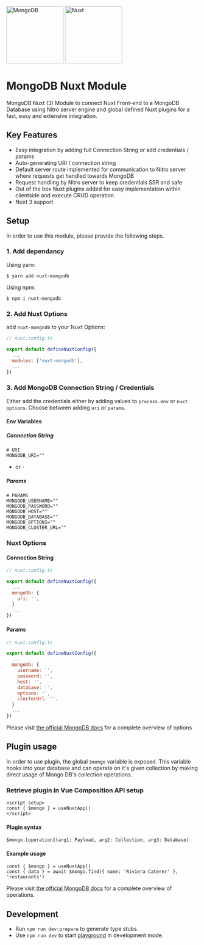 <a href="https://www.mongodb.com/" target="_blank"><img src="https://upload.wikimedia.org/wikipedia/commons/thumb/9/93/MongoDB_Logo.svg/2560px-MongoDB_Logo.svg.png" alt="MongoDB" width="150" /></a>
<a href="https://v3.nuxtjs.org/" target="_blank"><img src="https://upload.wikimedia.org/wikipedia/commons/thumb/a/ae/Nuxt_logo.svg/1200px-Nuxt_logo.svg.png" alt="Nuxt" width="150" /></a>
# MongoDB Nuxt Module

MongoDB Nuxt (3) Module to connect Nuxt Front-end to a MongoDB Database using Nitro server engine and global defined Nuxt plugins for a fast, easy and extensive integration.


## Key Features

- Easy integration by adding full Connection String or add credentials / params
- Auto-generating URI / connection string
- Default server route implemented for communication to Nitro server where requests get handled towards MongoDB
- Request handling by Nitro server to keep credentials SSR and safe
- Out of the box Nuxt plugins added for easy implementation within clientside and execute CRUD operation
- Nuxt 3 support


## Setup
In order to use this module, please provide the following steps.


### 1. Add dependancy

Using yarn:
```
$ yarn add nuxt-mongodb
```

Using npm:
```
$ npm i nuxt-mongodb
```


### 2. Add Nuxt Options
add `nuxt-mongodb` to your Nuxt Options:

```javascript
// nuxt.config.ts

export default defineNuxtConfig({
  ...
  modules: ['nuxt-mongodb'],
  ...
})
```


### 3. Add MongoDB Connection String / Credentials
Either add the credentials either by adding values to `process.env` or `nuxt options`. Choose between adding `uri` or `params`.

#### Env Variables

##### Connection String
```dotenv
# URI
MONGODB_URI=""
```
- or - 
##### Params
```dotenv
# PARAMS
MONGODB_USERNAME=""
MONGODB_PASSWORD=""
MONGODB_HOST=""
MONGODB_DATABASE=""
MONGODB_OPTIONS=""
MONGODB_CLUSTER_URL=""
```

### Nuxt Options

#### Connection String
```javascript
// nuxt.config.ts

export default defineNuxtConfig({
  ...
  mongoDb: {
    uri: '', 
  }
  ...
})
```

#### Params
```javascript
// nuxt.config.ts

export default defineNuxtConfig({
  ...
  mongoDb: {
    username: '', 
    password: '', 
    host: '', 
    database: '', 
    options: '', 
    clusterUrl: '', 
  }
  ...
})
```
Please visit <a href="https://www.mongodb.com/docs/drivers/node/current/fundamentals/connection/connection-options/#std-label-node-connection-options">the official MongoDB docs</a> for a complete overview of options

## Plugin usage

In order to use plugin, the global `$mongo` variable is exposed. This variable hooks into your database and can operate on it's given collection by making direct usage of Mongo DB's collection operations.

### Retrieve plugin in Vue Composition API setup
```vue
<script setup>
const { $mongo } = useNuxtApp()
</script>
```

#### Plugin syntax
```vue
$mongo.[operation](arg1: Payload, arg2: Collection, arg3: Database)
```

#### Example usage
```vue
const { $mongo } = useNuxtApp()
const { data } = await $mongo.find({ name: 'Riviera Caterer' }, 'restaurants')
```

Please visit <a href="https://www.mongodb.com/docs/manual/crud/">the official MongoDB docs</a> for a complete overview of operations.

## Development

- Run `npm run dev:prepare` to generate type stubs.
- Use `npm run dev` to start [playground](./playground) in development mode.
